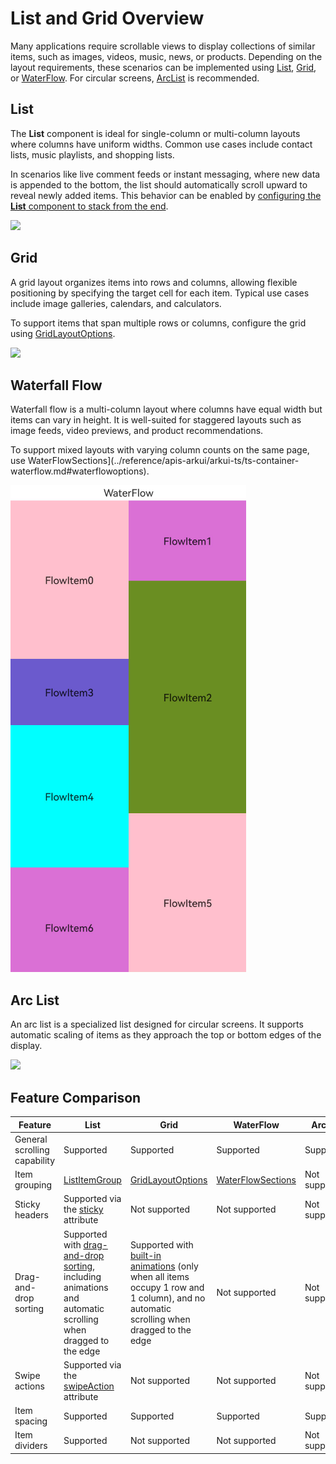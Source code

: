 # List and Grid Overview

<!--Kit: ArkUI-->
<!--Subsystem: ArkUI-->
<!--Owner: @yylong; @zcdqs-->
<!--Designer: @yylong; @zcdqs-->
<!--Tester: @liuzhenshuo-->
<!--Adviser: @HelloCrease-->

Many applications require scrollable views to display collections of similar items, such as images, videos, music, news, or products. Depending on the layout requirements, these scenarios can be implemented using [List](arkts-layout-development-create-list.md), [Grid](arkts-layout-development-create-grid.md), or [WaterFlow](arkts-layout-development-create-waterflow.md). For circular screens, [ArcList](arkts-layout-development-create-arclist.md) is recommended.

## List

The **List** component is ideal for single-column or multi-column layouts where columns have uniform widths. Common use cases include contact lists, music playlists, and shopping lists.

In scenarios like live comment feeds or instant messaging, where new data is appended to the bottom, the list should automatically scroll upward to reveal newly added items. This behavior can be enabled by [configuring the **List** component to stack from the end](../reference/apis-arkui/arkui-ts/ts-container-list.md#stackfromend19).

![](figures/en-us_image_0000001511580940.png)

## Grid

A grid layout organizes items into rows and columns, allowing flexible positioning by specifying the target cell for each item. Typical use cases include image galleries, calendars, and calculators.

To support items that span multiple rows or columns, configure the grid using [GridLayoutOptions](../reference/apis-arkui/arkui-ts/ts-container-grid.md#gridlayoutoptions10).

![](figures/en-us_image_0000001562700473.png)

## Waterfall Flow

Waterfall flow is a multi-column layout where columns have equal width but items can vary in height. It is well-suited for staggered layouts such as image feeds, video previews, and product recommendations.

To support mixed layouts with varying column counts on the same page, use WaterFlowSections](../reference/apis-arkui/arkui-ts/ts-container-waterflow.md#waterflowoptions).

![](figures/waterflow.png)

## Arc List

An arc list is a specialized list designed for circular screens. It supports automatic scaling of items as they approach the top or bottom edges of the display.

![](figures/arcList_item.png)

## Feature Comparison



|Feature| List | Grid | WaterFlow | ArcList |
|---------|---------|---------|---------|---------|
|General scrolling capability|Supported|Supported|Supported|Supported|
|Item grouping|[ListItemGroup](../reference/apis-arkui/arkui-ts/ts-container-listitemgroup.md)|[GridLayoutOptions](../reference/apis-arkui/arkui-ts/ts-container-grid.md#gridlayoutoptions10)|[WaterFlowSections](../reference/apis-arkui/arkui-ts/ts-container-waterflow.md#waterflowoptions)|Not supported|
|Sticky headers|Supported via the [sticky](../reference/apis-arkui/arkui-ts/ts-container-list.md#sticky9) attribute|Not supported|Not supported|Not supported|
|Drag-and-drop sorting|Supported with [drag-and-drop sorting](../reference/apis-arkui/arkui-ts/ts-universal-attributes-drag-sorting.md), including animations and automatic scrolling when dragged to the edge|Supported with [built-in animations](../reference/apis-arkui/arkui-ts/ts-container-grid.md#supportanimation8) (only when all items occupy 1 row and 1 column), and no automatic scrolling when dragged to the edge|Not supported|Not supported|
|Swipe actions|Supported via the [swipeAction](../reference/apis-arkui/arkui-ts/ts-container-listitem.md#swipeaction9) attribute|Not supported|Not supported|Not supported|
|Item spacing|Supported|Supported|Supported|Supported|
|Item dividers|Supported|Not supported|Not supported|Not supported|
